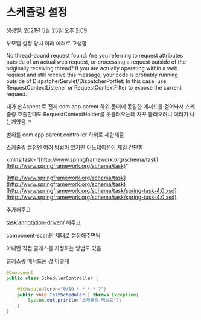 # 스케쥴링 설정

생성일: 2021년 5월 25일 오후 2:09

부모앱 설정 당시 아래 에러로 고생함

No thread-bound request found: Are you referring to request attributes outside of an actual web request, or processing a request outside of the originally receiving thread? If you are actually operating within a web request and still receive this message, your code is probably running outside of DispatcherServlet/DispatcherPortlet: In this case, use RequestContextListener or RequestContextFilter to expose the current request.

내가 @Aspect 로 전체 com.app.parent 하위 폴더에 동일한 메서드를 걸어놔서 스케쥴링 호출할때도 RequestContextHolder를 못불러오는데 자꾸 불러오려니 에러가 나는거였음 ㅋ

범위를 com.app.parent.controller 하위로 제한해줌

스케줄링 설정엔 여러 방법이 있지만 어노테이션이 제일 간단함 

xmlns:task="[http://www.springframework.org/schema/task](http://www.springframework.org/schema/task)"

[http://www.springframework.org/schema/task](http://www.springframework.org/schema/task) [http://www.springframework.org/schema/task/spring-task-4.0.xsd](http://www.springframework.org/schema/task/spring-task-4.0.xsd)

추가해주고

<task:annotation-driven/> 해주고 

component-scan만 제대로 설정해주면됨 

아니면 직접 클래스를 지정하는 방법도 있음 

클래스랑 메서드는 걍 이렇게

```java
@Component
public class SchedulerController {

    @Scheduled(cron="0/10 * * * * ?")
    public void TestScheduler() throws Exception{
        System.out.println("스케쥴링 테스트");
    }
}
```